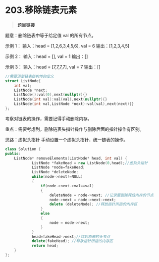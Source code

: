 # 203.移除链表元素

> [题目链接](https://leetcode.cn/problems/remove-linked-list-elements/description/)

题意：删除链表中等于给定值 val 的所有节点。

示例 1： 输入：head = [1,2,6,3,4,5,6], val = 6 输出：[1,2,3,4,5]

示例 2： 输入：head = [], val = 1 输出：[]

示例 3： 输入：head = [7,7,7,7], val = 7 输出：[]

```c++
//需要清楚链表结构体的定义
struct ListNode{
    int val;
    ListNode *next;
    ListNode():val(0),next(nullptr){}
    ListNode(int val):val(val),next(nullptr){}
    ListNode(int val,ListNode *next):val(val),next(next){}
};
```

考察对链表的操作，需要记得手动删除内存。

重点：需要考虑到，删除链表头指针操作与删除后面的指针操作有区别。



思路：虚拟头指针 手动设置一个虚拟头指针，统一链表的操作。

```c++
class Solution {
public:
    ListNode* removeElements(ListNode* head, int val) {
            ListNode *fakeHead = new ListNode(0,head);//虚拟头指针
            ListNode *node=fakeHead;
            ListNode *deleteNode;
            while(node->next!=NULL)
            {
                if(node->next->val==val)
                {
                    deleteNode = node->next; //记录要删除释放内存的节点
                    node->next = node->next->next;
                    delete (deleteNode); //释放指针所指的内存区
                }
                else
                {
                    node = node->next; 
                }
            }
            head=fakeHead->next;//找到原来的头节点
            delete(fakeHead); //释放指针所指的内存区
            return head;
    }
};
```

